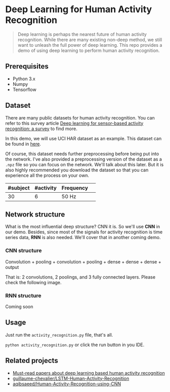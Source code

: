 # Deep Learning for Human Activity Recognition

> Deep learning is perhaps the nearest future of human activity recognition. While there are many existing non-deep method, we still want to unleash the full power of deep learning. This repo provides a demo of using deep learning to perform human activity recognition.

## Prerequisites

- Python 3.x
- Numpy
- Tensorflow

## Dataset

There are many public datasets for human activity recognition. You can refer to this survey article [Deep learning for sensor-based activity recognition: a survey](https://arxiv.org/abs/1707.03502) to find more.

In this demo, we will use UCI HAR dataset as an example. This dataset can be found in [here](https://archive.ics.uci.edu/ml/datasets/Smartphone+Dataset+for+Human+Activity+Recognition+%28HAR%29+in+Ambient+Assisted+Living+%28AAL%29).

Of course, this dataset needs further preprocessing before being put into the network. I've also provided a preprocessing version of the dataset as a `.npz` file so you can focus on the network. We'll talk about this later. But it is also highly recommended you download the dataset so that you can experience all the process on your own.


| #subject | #activity | Frequency |   |
| --- | --- | --- | --- |
| 30 | 6 | 50 Hz |  |


## Network structure

What is the most influential deep structure? CNN it is. So we'll use **CNN** in our demo. Besides, since most of the signals for activity recognition is time series data, **RNN** is also needed. We'll cover that in another coming demo.

### CNN structure

Convolution + pooling + convolution + pooling +   dense + dense + dense + output

That is: 2 convolutions, 2 poolings, and 3 fully connected layers. Please check the following image.


### RNN structure

Coming soon

## Usage

Just run the `activity_recognition.py` file, that's all.

`python activity_recognition.py` or click the run button in you IDE.

## Related projects

- [Must-read papers about deep learning based human activity recognition](https://github.com/jindongwang/activityrecognition/blob/master/notes/deep.md)
- [guillaume-chevalier/LSTM-Human-Activity-Recognition](https://github.com/guillaume-chevalier/LSTM-Human-Activity-Recognition)
- [aqibsaeed/Human-Activity-Recognition-using-CNN](https://github.com/aqibsaeed/Human-Activity-Recognition-using-CNN)

